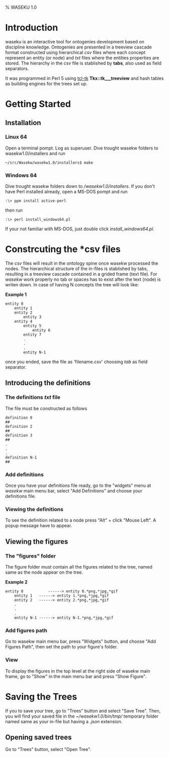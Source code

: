% WASEKU 1.0 

# Introduction

waseku is an interactive tool for ontogenies development based on discipline knowledge. Ontogenies are presented in a treeview cascade format constructed using hierarchical *csv* files where each concept represent an entity (or node) and *txt* files where the entities properties are stored. The hierarchy in the *csv* file is stablished by **tabs**, also used as field separators.

It was programmed in Perl 5 using [tcl-tk](https://www.tcl.tk/man/tcl/TkCmd/ttk_treeview.htm#M27) **Tkx::tk___treeview** and hash tables as building engines for the trees set up. 

# Getting Started

## Installation

### Linux 64

Open a terminal pompt. Log as superuser. Dive trought wasekw folders to wasekw1.0/installers and run

```console
~/src/Wasekw/wasekw1.0/installers$ make
```

### Windows 64

Dive trought wasekw folders down to */wasekw1.0/installers*. If you don't have Perl installed already, open a MS-DOS pompt and run

```console
:\> ppm install active-perl
```
then run

```
:\> perl install_windows64.pl
```
If your not familiar with MS-DOS, just double click *install_windows64.pl*.

# Constrcuting the *csv files

The *csv* files will result in the ontology spine once wasekw processed the nodes. 
The hierarchical structure of the in-files is stablished by tabs, resulting in a treeview cascade contained in a grided frame (text file). For *wasekw* work properly no tab or spaces has to exist after the text (node) is writen down. In case of having N concepts the tree will look like:

**Example 1**
```text_editor
entity 0
	entity 1
	entity 2
		entity 3
	entity 4
		entity 5
			entity 6
		entity 7
        .
        .
        .
        entity N-1
```

once you ended, save the file as 'filename.csv' choosing *tab* as field separator.

## Introducing the definitions

### The definitions *txt* file

The file must be constructed as follows

```text_editor
definition 0
##
definition 2
##
definition 3
##
.
.
.
definition N-1
##
```



### Add definitions

Once you have your definitions file ready, go to the "widgets" menu at *wasekw* main menu bar, select "Add Definitions"
and choose your definitions file.

### Viewing the definitions

To see the definition related to a node press "Alt" + click "Mouse Left". A popup message have to appear.

## Viewing the figures

### The "figures" folder

The figure folder must contain all the figures related to the tree, named same as the node appear on the tree.

**Example 2**
```text_editor
entity 0           ------> entity 0.*png,*jpg,*gif
	entity 1   ------> entity 1.*png,*jpg,*gif
	entity 2   ------> entity 2.*png,*jpg,*gif
	.
	.
	.
	entity N-1 ------> entity N-1.*png,*jpg,*gif
```

### Add figures path

Go to wasekw main menu bar, press "Widgets" button, and choose "Add Figures Path", then set the path to your figure's folder.

### View

To display the figures in the top level at the right side of wasekw main frame, go to "Show" in the main menu bar and press "Show Figure".

# Saving the Trees

If you to save your tree, go to "Trees" button and select "Save Tree". Then, you will find your saved file in the *~/wasekw1.0/bin/tmp/* temporary folder named same as your in-file but having a *.json* extension.

## Opening saved trees

Go to "Trees" button, select "Open Tree".
